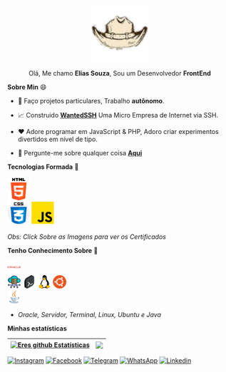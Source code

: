 
<p align="center"><a href="https://anuraghazra.github.io"><img width="25%" alt="WantedSSH" src="https://github.com/EresPvP/EresPvP/blob/main/imagens/WantedSSH.png?raw=true" /></a></p>

<p align="center">Olá, Me chamo <b>Elias Souza</b>, Sou um Desenvolvedor <b>FrontEnd</b></p>


**Sobre Min** 😄

- 💼  Faço projetos particulares, Trabalho <b>autônomo</b>.

- 📈 Construido <b>[WantedSSH](https://painel.wantedssh.xyz)</b> Uma Micro Empresa de Internet via SSH.

- ❤️  Adore programar em JavaScript & PHP, Adoro criar experimentos divertidos em nível de tipo.

- 💬  Pergunte-me sobre qualquer coisa **[Aqui](https://github.com/erespvp/erespvp/issues)**

**Tecnologias Formada** 📑
<br><br>
<code><img height="50" alt="Html" src="https://raw.githubusercontent.com/EresPvP/EresPvP/2d26b38f881ba5e9b51969e4cb12776d95c2b91a/imagens/html.png"> </code>
<code><img height="50" alt="Css" src="https://raw.githubusercontent.com/EresPvP/EresPvP/main/imagens/css.png"></code>
<code><img height="50" alt="JavaScript" src="https://raw.githubusercontent.com/EresPvP/EresPvP/main/imagens/javascript.png"></code>
<br><br>
 <i> Obs: Click Sobre as Imagens para ver os Certificados</i>
<br>

**Tenho Conhecimento Sobre** 📖

<code><img height="30" alt="Oracle" src="https://github.com/EresPvP/EresPvP/blob/main/imagens/oracle.png?raw=true"> </code>
<code><img height="30" alt="Servidor" src="https://github.com/EresPvP/EresPvP/blob/main/imagens/servidor.png?raw=true"></code>
<code><img height="30" alt="Terminal" src="https://github.com/EresPvP/EresPvP/blob/main/imagens/terminal.png?raw=true"></code>
<code><img height="30" alt="Linux" src="https://raw.githubusercontent.com/EresPvP/EresPvP/main/imagens/linux.png"></code>
<code><img height="30" alt="Ubunto" src="https://github.com/EresPvP/EresPvP/blob/main/imagens/ubunto.png?raw=true"> </code>
<code><img height="30" alt="Java" src="https://raw.githubusercontent.com/EresPvP/EresPvP/main/imagens/java.png"></code>

- <i>Oracle, Servidor, Terminal, Linux, Ubuntu e Java</i>

**Minhas estatísticas**


| <a href="https://github.com/erespvp/github-readme-stats"><img align="center" src="https://github-readme-stats.vercel.app/api?username=erespvp&show_icons=true&include_all_commits=true&theme=buefy&hide_border=true" alt="Eres github Estatísticas" /></a> | <a href="https://github.com/erepvp/github-readme-stats"><img align="center" src="https://github-readme-stats.vercel.app/api/top-langs/?username=erespvp&layout=compact&theme=buefy&hide_border=true" /></a> |
| -------- | ------------- |





[![Instagram](https://img.shields.io/badge/Instagram-E4405F?style=for-the-badge&logo=instagram&logoColor=white)](https://www.instagram.com/lilias_sz/)
[![Facebook](https://img.shields.io/badge/Facebook-1877F2?style=for-the-badge&logo=facebook&logoColor=white)](https://www.facebook.com/100010095367629)
[![Telegram](https://img.shields.io/badge/Telegram-2CA5E0?style=for-the-badge&logo=telegram&logoColor=white)](https://t.me/lilias_Sz)
[![WhatsApp](https://img.shields.io/badge/WhatsApp-25D366?style=for-the-badge&logo=whatsapp&logoColor=white)](https://api.whatsapp.com/send?phone=5511959394123&text=Olá%20*Elias*%20vim%20pelo%20GitHub%20)
[![Linkedin](https://img.shields.io/badge/LinkedIn-0077B5?style=for-the-badge&logo=linkedin&logoColor=white)](https://www.linkedin.com/in/elias-souza-144598214/)

	


